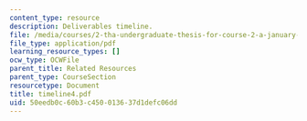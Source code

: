 ```yaml
---
content_type: resource
description: Deliverables timeline.
file: /media/courses/2-tha-undergraduate-thesis-for-course-2-a-january-iap-2007/50eedb0c60b3c450013637d1defc06dd_timeline4.pdf
file_type: application/pdf
learning_resource_types: []
ocw_type: OCWFile
parent_title: Related Resources
parent_type: CourseSection
resourcetype: Document
title: timeline4.pdf
uid: 50eedb0c-60b3-c450-0136-37d1defc06dd
---
```


